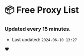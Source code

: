 # :package: Free Proxy List
### Updated every 15 minutes.

- Last updated: `2024-06-10 13:27`

:heart:
